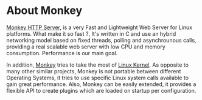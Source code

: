 # About Monkey

[Monkey HTTP Server](http://monkey-project.com), is a very Fast and Lightweight Web Server for Linux platforms. What make it so fast ?, It's written in C and use an hybrid networking model based on fixed threads, polling and asynchrounous calls, providing a real scalable web server with low CPU and memory consumption. Performance is our main goal.

In addition, [Monkey](http://monkey-project.com) tries to take the most of [Linux Kernel](http://kernel.org). As opposite to many other similar projects, Monkey is not portable between different Operating Systems, it tries to use specific Linux system calls available to gain great performance. Also, Monkey can be easily extended, it provides a flexible API to create plugins which are loaded on startup per configuration.
